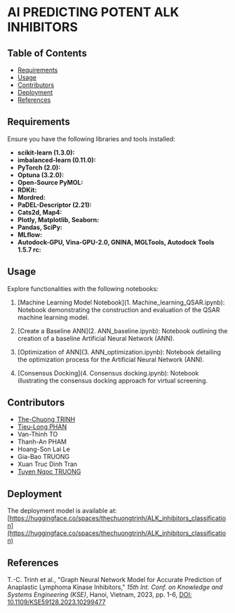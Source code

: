 # AI PREDICTING POTENT ALK INHIBITORS


## Table of Contents

- [Requirements](#requirements)
- [Usage](#usage)
- [Contributors](#contributors)
- [Deployment](#deployment)
- [References](#references)



## Requirements
Ensure you have the following libraries and tools installed:

- **scikit-learn (1.3.0):** 
- **imbalanced-learn (0.11.0):** 
- **PyTorch (2.0):**
- **Optuna (3.2.0):** 
- **Open-Source PyMOL:** 
- **RDKit:** 
- **Mordred:** 
- **PaDEL-Descriptor (2.21):** 
- **Cats2d, Map4:** 
- **Plotly, Matplotlib, Seaborn:** 
- **Pandas, SciPy:** 
- **MLflow:** 
- **Autodock-GPU, Vina-GPU-2.0, GNINA, MGLTools, Autodock Tools 1.5.7 rc:** 



## Usage

Explore  functionalities with the following notebooks:

1. [Machine Learning Model Notebook](1. Machine_learning_QSAR.ipynb): Notebook demonstrating the construction and evaluation of the QSAR machine learning model.

2. [Create a Baseline ANN](2. ANN_baseline.ipynb): Notebook outlining the creation of a baseline Artificial Neural Network (ANN).

3. [Optimization of ANN](3. ANN_optimization.ipynb): Notebook detailing the optimization process for the Artificial Neural Network (ANN).

4. [Consensus Docking](4. Consensus docking.ipynb): Notebook illustrating the consensus docking approach for virtual screening.

## Contributors

- [The-Chuong TRINH](https://github.com/trinhthechuong)
- [Tieu-Long PHAN](https://github.com/TieuLongPhan)
- Van-Thinh TO
- Thanh-An PHAM
- Hoang-Son Lai Le
- Gia-Bao TRUONG
- Xuan Truc Dinh Tran
- [Tuyen Ngoc TRUONG](http://uphcm.edu.vn/emplinfo.aspx?EmplCode=truongngoctuyen)



## Deployment
The deployment model is available at: [https://huggingface.co/spaces/thechuongtrinh/ALK_inhibitors_classification](https://huggingface.co/spaces/thechuongtrinh/ALK_inhibitors_classification)

## References
T.-C. Trinh et al., "Graph Neural Network Model for Accurate Prediction of Anaplastic Lymphoma Kinase Inhibitors," *15th Int. Conf. on Knowledge and Systems Engineering (KSE)*, Hanoi, Vietnam, 2023, pp. 1-6, [DOI: 10.1109/KSE59128.2023.10299477](https://doi.org/10.1109/KSE59128.2023.10299477)



